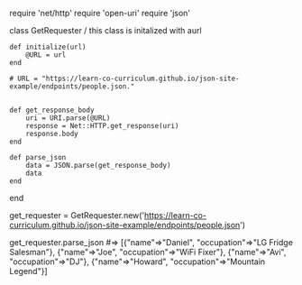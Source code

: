require 'net/http'
 require 'open-uri'
 require 'json'

 
class GetRequester / this class is initalized with aurl

    def initialize(url)
        @URL = url
    end

    # URL = "https://learn-co-curriculum.github.io/json-site-example/endpoints/people.json."


    def get_response_body
        uri = URI.parse(@URL)
        response = Net::HTTP.get_response(uri)
        response.body
    end

    def parse_json
        data = JSON.parse(get_response_body)
        data
    end

end

get_requester = GetRequester.new('https://learn-co-curriculum.github.io/json-site-example/endpoints/people.json')

get_requester.parse_json
    #=> [{"name"=>"Daniel", "occupation"=>"LG Fridge Salesman"}, {"name"=>"Joe", "occupation"=>"WiFi Fixer"}, {"name"=>"Avi", "occupation"=>"DJ"}, {"name"=>"Howard", "occupation"=>"Mountain Legend"}]
